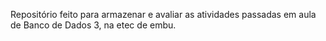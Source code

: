 Repositório feito para armazenar e avaliar as atividades passadas em aula de Banco de Dados 3, na etec de embu.
